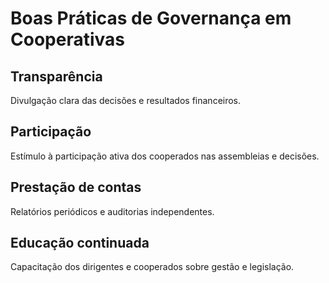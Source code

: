 # Boas Práticas de Governança em Cooperativas

## Transparência  
Divulgação clara das decisões e resultados financeiros.

## Participação  
Estímulo à participação ativa dos cooperados nas assembleias e decisões.

## Prestação de contas  
Relatórios periódicos e auditorias independentes.

## Educação continuada  
Capacitação dos dirigentes e cooperados sobre gestão e legislação.
